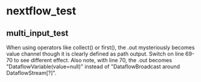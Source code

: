 # nextflow_test

## multi_input_test
When using operators like collect() or first(), the .out mysteriously becomes value channel though it is clearly defined as path output.
Switch on line 69-70 to see different effect.
Also note, with line 70, the .out becomes "DataflowVariable(value=null)" instead of "DataflowBroadcast around DataflowStream[?]".
